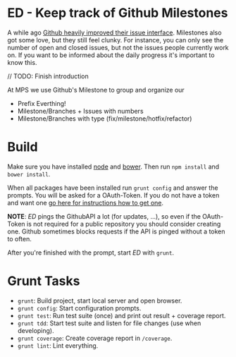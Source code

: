 # ED - Keep track of Github Milestones

A while ago [Github heavily improved their issue interface](https://github.com/blog/1866-the-new-github-issues). Milestones also got some love, but they still feel clunky. For instance, you can only see the number of open and closed issues, but not the issues people currently work on. If you want to be informed about the daily progress it's important to know this. 

// TODO: Finish introduction

At MPS we use Github's Milestone to group and organize our 


- Prefix Everthing! 
 - Milestone/Branches + Issues with numbers
 - Milestone/Branches with type (fix/milestone/hotfix/refactor)

# Build

Make sure you have installed [node](http://nodejs.org/) and [bower](http://bower.io/). Then run `npm install` and `bower install`.

When all packages have been installed run `grunt config` and answer the prompts. You will be asked for a OAuth-Token. If you do not have a token and want one [go here for instructions how to get one](https://help.github.com/articles/creating-an-access-token-for-command-line-use/).

**NOTE**: *ED* pings the GithubAPI a lot (for updates, ...), so even if the OAuth-Token is not required for a public repository you should consider creating one. Github sometimes blocks requests if the API is pinged without a token to often.

After you're finished with the prompt, start *ED* with `grunt`.

# Grunt Tasks

- `grunt`: Build project, start local server and open browser.
- `grunt config`: Start configuration prompts.
- `grunt test`: Run test suite (once) and print out result + coverage report.
- `grunt tdd`: Start test suite and listen for file changes (use when developing).
- `grunt coverage`: Create coverage report in `/coverage`.
- `grunt lint`: Lint everything.
